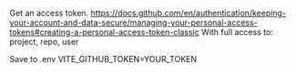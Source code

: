 Get an access token.
https://docs.github.com/en/authentication/keeping-your-account-and-data-secure/managing-your-personal-access-tokens#creating-a-personal-access-token-classic
With full access to: project, repo, user

Save to .env 
VITE_GITHUB_TOKEN=YOUR_TOKEN
